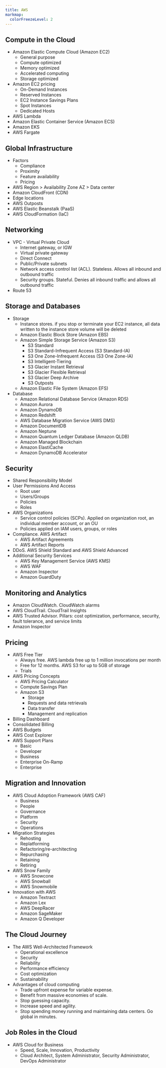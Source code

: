 ```yaml
---
title: AWS
markmap:
  colorFreezeLevel: 2
---
```


## Compute in the Cloud

- Amazon Elastic Compute Cloud (Amazon EC2)
  - General purpose
  - Compute optimized
  - Memory optimized
  - Accelerated computing
  - Storage optimized
- Amazon EC2 pricing
  - On-Demand Instances
  - Reserved Instances
  - EC2 Instance Savings Plans
  - Spot Instances
  - Dedicated Hosts
- AWS Lambda
- Amazon Elastic Container Service (Amazon ECS)
- Amazon EKS
- AWS Fargate

## Global Infrastructure

- Factors
  - Compliance
  - Proximity
  - Feature availability
  - Pricing
- AWS Region > Availability Zone AZ > Data center
- Amazon CloudFront (CDN)
- Edge locations
- AWS Outposts
- AWS Elastic Beanstalk (PaaS)
- AWS CloudFormation (IaC)

## Networking

- VPC - Virtual Private Cloud
  - Internet gateway, or IGW
  - Virtual private gateway
  - Direct Connect
  - Public/Private subnets
  - Network access control list (ACL). Stateless. Allows all inbound and outbound traffic
  - Security groups. Stateful. Denies all inbound traffic and allows all outbound traffic
- Route 53

## Storage and Databases

- Storage
  - Instance stores. if you stop or terminate your EC2 instance, all data written to the instance store volume will be deleted
  - Amazon Elastic Block Store (Amazon EBS)
  - Amazon Simple Storage Service (Amazon S3)
    - S3 Standard
    - S3 Standard-Infrequent Access (S3 Standard-IA)
    - S3 One Zone-Infrequent Access (S3 One Zone-IA)
    - S3 Intelligent-Tiering
    - S3 Glacier Instant Retrieval
    - S3 Glacier Flexible Retrieval
    - S3 Glacier Deep Archive
    - S3 Outposts
  - Amazon Elastic File System (Amazon EFS)
- Database
  - Amazon Relational Database Service (Amazon RDS)
  - Amazon Aurora
  - Amazon DynamoDB
  - Amazon Redshift
  - AWS Database Migration Service (AWS DMS)
  - Amazon DocumentDB
  - Amazon Neptune
  - Amazon Quantum Ledger Database (Amazon QLDB)
  - Amazon Managed Blockchain
  - Amazon ElastiCache
  - Amazon DynamoDB Accelerator

## Security

  - Shared Responsibility Model
  - User Permissions And Access
    - Root user
    - Users/Groups
    - Policies
    - Roles
  - AWS Organizations
    - Service control policies (SCPs). Applied on organization root, an individual member account, or an OU
    - Policies applied on IAM users, groups, or roles
  - Compliance. AWS Artifact
    - AWS Artifact Agreements
    - AWS Artifact Reports
  - DDoS. AWS Shield Standard and AWS Shield Advanced
  - Additional Security Services
    - AWS Key Management Service (AWS KMS)
    - AWS WAF
    - Amazon Inspector
    - Amazon GuardDuty

## Monitoring and Analytics

  - Amazon CloudWatch. CloudWatch alarms
  - AWS CloudTrail. CloudTrail Insights
  - AWS Trusted Advisor. Pillars: cost optimization, performance, security, fault tolerance, and service limits
  - Amazon Inspector

## Pricing

 - AWS Free Tier
   - Always free. AWS lambda free up to 1 million invocations per month
   - Free for 12 months. AWS S3 for up to 5GB of storage
   - Trials
 - AWS Pricing Concepts
   - AWS Pricing Calculator
   - Compute Savings Plan
   - Amazon S3
     - Storage 
     - Requests and data retrievals 
     - Data transfer 
     - Management and replication
 - Billing Dashboard
 - Consolidated Billing
 - AWS Budgets
 - AWS Cost Explorer
 - AWS Support Plans
   - Basic
   - Developer
   - Business
   - Enterprise On-Ramp
   - Enterprise

## Migration and Innovation

- AWS Cloud Adoption Framework (AWS CAF)
  - Business
  - People
  - Governance
  - Platform
  - Security
  - Operations
- Migration Strategies
  - Rehosting
  - Replatforming
  - Refactoring/re-architecting
  - Repurchasing
  - Retaining
  - Retiring
- AWS Snow Family
  - AWS Snowcone
  - AWS Snowball
  - AWS Snowmobile
- Innovation with AWS
  - Amazon Textract
  - Amazon Lex
  - AWS DeepRacer
  - Amazon SageMaker
  - Amazon Q Developer

## The Cloud Journey
  
- The AWS Well-Architected Framework
  - Operational excellence
  - Security
  - Reliability
  - Performance efficiency
  - Cost optimization
  - Sustainability
- Advantages of cloud computing
  - Trade upfront expense for variable expense.
  - Benefit from massive economies of scale.
  - Stop guessing capacity.
  - Increase speed and agility.
  - Stop spending money running and maintaining data centers.
  Go global in minutes.

## Job Roles in the Cloud

- AWS Cloud for Business
  - Speed, Scale, Innovation, Productivity
  - Cloud Architect, System Administrator, Security Administrator, DevOps Administrator